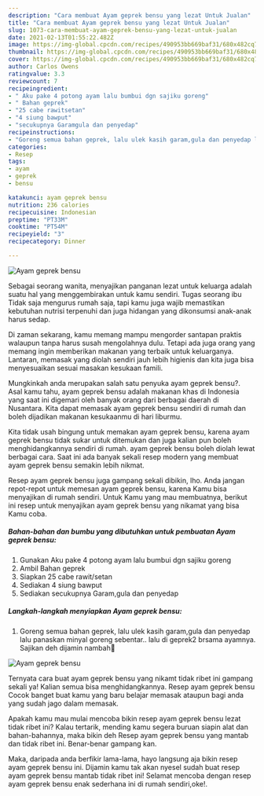 ```yaml
---
description: "Cara membuat Ayam geprek bensu yang lezat Untuk Jualan"
title: "Cara membuat Ayam geprek bensu yang lezat Untuk Jualan"
slug: 1073-cara-membuat-ayam-geprek-bensu-yang-lezat-untuk-jualan
date: 2021-02-13T01:55:22.482Z
image: https://img-global.cpcdn.com/recipes/490953bb669baf31/680x482cq70/ayam-geprek-bensu-foto-resep-utama.jpg
thumbnail: https://img-global.cpcdn.com/recipes/490953bb669baf31/680x482cq70/ayam-geprek-bensu-foto-resep-utama.jpg
cover: https://img-global.cpcdn.com/recipes/490953bb669baf31/680x482cq70/ayam-geprek-bensu-foto-resep-utama.jpg
author: Carlos Owens
ratingvalue: 3.3
reviewcount: 7
recipeingredient:
- " Aku pake 4 potong ayam lalu bumbui dgn sajiku goreng"
- " Bahan geprek"
- "25 cabe rawitsetan"
- "4 siung bawput"
- "secukupnya Garamgula dan penyedap"
recipeinstructions:
- "Goreng semua bahan geprek, lalu ulek kasih garam,gula dan penyedap lalu panaskan minyal goreng sebentar.. lalu di geprek2 brsama ayamnya. Sajikan deh dijamin nambah🥰"
categories:
- Resep
tags:
- ayam
- geprek
- bensu

katakunci: ayam geprek bensu 
nutrition: 236 calories
recipecuisine: Indonesian
preptime: "PT33M"
cooktime: "PT54M"
recipeyield: "3"
recipecategory: Dinner

---
```



![Ayam geprek bensu](https://img-global.cpcdn.com/recipes/490953bb669baf31/680x482cq70/ayam-geprek-bensu-foto-resep-utama.jpg)

Sebagai seorang wanita, menyajikan panganan lezat untuk keluarga adalah suatu hal yang menggembirakan untuk kamu sendiri. Tugas seorang ibu Tidak saja mengurus rumah saja, tapi kamu juga wajib memastikan kebutuhan nutrisi terpenuhi dan juga hidangan yang dikonsumsi anak-anak harus sedap.

Di zaman  sekarang, kamu memang mampu mengorder santapan praktis walaupun tanpa harus susah mengolahnya dulu. Tetapi ada juga orang yang memang ingin memberikan makanan yang terbaik untuk keluarganya. Lantaran, memasak yang diolah sendiri jauh lebih higienis dan kita juga bisa menyesuaikan sesuai masakan kesukaan famili. 



Mungkinkah anda merupakan salah satu penyuka ayam geprek bensu?. Asal kamu tahu, ayam geprek bensu adalah makanan khas di Indonesia yang saat ini digemari oleh banyak orang dari berbagai daerah di Nusantara. Kita dapat memasak ayam geprek bensu sendiri di rumah dan boleh dijadikan makanan kesukaanmu di hari liburmu.

Kita tidak usah bingung untuk memakan ayam geprek bensu, karena ayam geprek bensu tidak sukar untuk ditemukan dan juga kalian pun boleh menghidangkannya sendiri di rumah. ayam geprek bensu boleh diolah lewat berbagai cara. Saat ini ada banyak sekali resep modern yang membuat ayam geprek bensu semakin lebih nikmat.

Resep ayam geprek bensu juga gampang sekali dibikin, lho. Anda jangan repot-repot untuk memesan ayam geprek bensu, karena Kamu bisa menyajikan di rumah sendiri. Untuk Kamu yang mau membuatnya, berikut ini resep untuk menyajikan ayam geprek bensu yang nikamat yang bisa Kamu coba.

<!--inarticleads1-->

##### Bahan-bahan dan bumbu yang dibutuhkan untuk pembuatan Ayam geprek bensu:

1. Gunakan  Aku pake 4 potong ayam lalu bumbui dgn sajiku goreng
1. Ambil  Bahan geprek
1. Siapkan 25 cabe rawit/setan
1. Sediakan 4 siung bawput
1. Sediakan secukupnya Garam,gula dan penyedap




<!--inarticleads2-->

##### Langkah-langkah menyiapkan Ayam geprek bensu:

1. Goreng semua bahan geprek, lalu ulek kasih garam,gula dan penyedap lalu panaskan minyal goreng sebentar.. lalu di geprek2 brsama ayamnya. Sajikan deh dijamin nambah🥰
<img src="https://img-global.cpcdn.com/steps/895b9735662e1bfb/160x128cq70/ayam-geprek-bensu-langkah-memasak-1-foto.jpg" alt="Ayam geprek bensu">



Ternyata cara buat ayam geprek bensu yang nikamt tidak ribet ini gampang sekali ya! Kalian semua bisa menghidangkannya. Resep ayam geprek bensu Cocok banget buat kamu yang baru belajar memasak ataupun bagi anda yang sudah jago dalam memasak.

Apakah kamu mau mulai mencoba bikin resep ayam geprek bensu lezat tidak ribet ini? Kalau tertarik, mending kamu segera buruan siapin alat dan bahan-bahannya, maka bikin deh Resep ayam geprek bensu yang mantab dan tidak ribet ini. Benar-benar gampang kan. 

Maka, daripada anda berfikir lama-lama, hayo langsung aja bikin resep ayam geprek bensu ini. Dijamin kamu tak akan nyesel sudah buat resep ayam geprek bensu mantab tidak ribet ini! Selamat mencoba dengan resep ayam geprek bensu enak sederhana ini di rumah sendiri,oke!.

